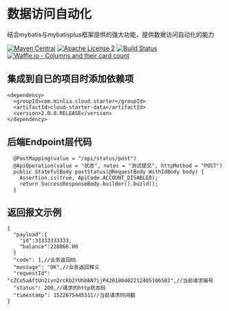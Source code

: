 # 数据访问自动化  

结合mybatis与mybatisplus框架提供的强大功能，提供数据访问自动化的能力

[![Maven Central](https://maven-badges.herokuapp.com/maven-central/com.minlia.cloud.starter/cloud-starter-data/badge.svg?style=plastic)](https://maven-badges.herokuapp.com/maven-central/com.minlia.cloud.starter/cloud-starter-data/) 
[![Apache License 2](https://img.shields.io/badge/license-ASF2-blue.svg)](https://www.apache.org/licenses/LICENSE-2.0.txt) 
[![Build Status](https://travis-ci.org/minlia-projects/cloud-starter-data.svg?branch=master)](https://travis-ci.org/minlia-projects/cloud-starter-data)
[![Waffle.io - Columns and their card count](https://badge.waffle.io/minlia-projects/cloud-starter-data.svg?columns=all)](https://waffle.io/minlia-projects/cloud-starter-data)

## 集成到自已的项目时添加依赖项    

```pom
<dependency>
  <groupId>com.minlia.cloud.starter</groupId>
  <artifactId>cloud-starter-data</artifactId>
  <version>2.0.0.RELEASE</version>
</dependency>
```
## 后端Endpoint层代码

```
  @PostMapping(value = "/api/status/post")
  @ApiOperation(value = "状态", notes = "测试提交", httpMethod = "POST")
  public StatefulBody postStatus(@RequestBody WithIdBody body) {
    Assertion.is(true, ApiCode.ACCOUNT_DISABLED);
    return SuccessResponseBody.builder().build();
  }
```

## 返回报文示例

```
{
  "payload":{
    "id":33333333333,
    "balance":228866.00
  }
  "code": 1,//业务返回码
  "message": "OK",//业务返回释义
  "requestId": "cZCu5aAftUn2ivn2rcKb2YUhb6N7ijP420180402212405106502",//当前请求编号
  "status": 200,//请求的http状态码
  "timestamp": 1522675445311//当前请求时间戳
}
```

